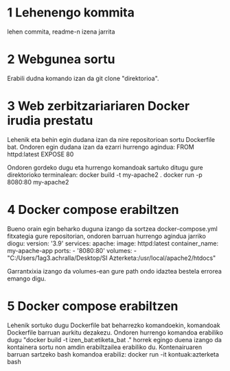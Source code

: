 # 1 Lehenengo kommita
lehen commita, readme-n izena jarrita

# 2 Webgunea sortu
Erabili dudna komando izan da git clone "direktorioa".

# 3 Web zerbitzariariaren Docker irudia prestatu
Lehenik eta behin egin dudana izan da nire repositorioan sortu Dockerfile bat. Ondoren egin dudana izan da ezarri hurrengo agindua: 
FROM httpd:latest
EXPOSE 80

Ondoren gordeko dugu eta hurrengo komandoak sartuko ditugu gure direktorioko terminalean:
docker build -t my-apache2 .
docker run -p 8080:80 my-apache2

# 4 Docker compose erabiltzen
Bueno orain egin beharko duguna izango da sortzea docker-compose.yml fitxategia gure repositorian, ondoren barruan hurrengo agindua jarriko diogu:
version: '3.9'
services:
  apache:
    image: httpd:latest
    container_name: my-apache-app
    ports:
      - '8080:80'
    volumes:
      - "C:/Users/1ag3.achralla/Desktop/SI Azterketa:/usr/local/apache2/htdocs"

Garrantxixia izango da volumes-ean gure path ondo idaztea bestela errorea emango digu.


# 5 Docker compose erabiltzen
Lehenik sortuko dugu Dockerfile bat beharrezko komandoekin, komandoak Dockerfile barruan aurkitu dezakezu. Ondoren hurrengo komandoa erabiliko dugu "docker build -t izen_bat:etiketa_bat ." horrek egingo duena izango da kontainera sortu non amdin erabiltzailea erabiliko du. Kontenairuaren barruan sartzeko bash komandoa erabiliz:
docker run -it kontuak:azterketa bash